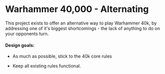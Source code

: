 # Warhammer 40,000 - Alternating

This project exists to offer an alternative way to play Warhammer 40k, by addressing one of it's biggest shortcomings - the lack of anything to do on your opponents turn.

#### Design goals:

- As much as possible, stick to the 40k core rules

- Keep all existing rules functional.

